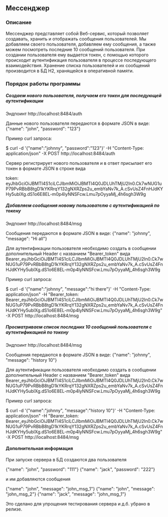 ## Мессенджер
### Описание
Мессенджер представляет собой Веб-сервис, который позволяет создавать, хранить и отображать сообщения пользователей. 
Мы добавляем своего пользователя, добавляем ему сообщения, а также можем посмотреть последние 10 сообщений пользователя. 
При создании пользователя ему выдается токен, с помощью которого происходит аутентификация пользователя в процессе последующего взаимодействия.
Хранение списка пользователей и их сообщений производится в БД Н2, хранящейся в оперативной памяти.

### Порядок работы программы

##### Создаем нового пользователя, получаем его токен для последующей аутентификации

Эндпоинт http://localhost:8484/auth 

Данные нового пользователя передаются в формате JSON в виде: {"name": "john", "password": "123"}

Пример curl запроса:

$ curl -d '{"name":"johnny", "password":"123"}' -H "Content-Type: application/json" -X POST http://localhost:8484/auth

Сервер регистрирует нового пользователя и в ответ присылает его токен в формате JSON в строке вида 

token: eyJhbGciOiJBMTI4S1ciLCJlbmMiOiJBMTI4Q0JDLUhTMjU2In0.Ck7wNUG1uP79PvRBbB8tgD1kYKRrqY132gNXRZps2u_embYaNv7k_A.cSvUsZ4FnHJdKYHy5ublXg.dS1o6E8EL-m0p4lyNNSFcw.Lmu7pOyyaMj_4h6sgh3W9g

##### Добавляем сообщения новому пользователю с аутентификацией по токену

Эндпоинт http://localhost:8484/msg 

Сообщения передаются в формате JSON в виде: {"name": "johnny", "message": "Hi all"}

Для аутентификации пользователя необходимо создать в сообщении дополнительный Header с названием "Bearer_token" вида
Bearer_eyJhbGciOiJBMTI4S1ciLCJlbmMiOiJBMTI4Q0JDLUhTMjU2In0.Ck7wNUG1uP79PvRBbB8tgD1kYKRrqY132gNXRZps2u_embYaNv7k_A.cSvUsZ4FnHJdKYHy5ublXg.dS1o6E8EL-m0p4lyNNSFcw.Lmu7pOyyaMj_4h6sgh3W9g

Пример curl запроса:

$ curl -d '{"name":"johnny", "message":"hi there"}' -H "Content-Type: application/json" -H "Bearer_token: Bearer_eyJhbGciOiJBMTI4S1ciLCJlbmMiOiJBMTI4Q0JDLUhTMjU2In0.Ck7wNUG1uP79PvRBbB8tgD1kYKRrqY132gNXRZps2u_embYaNv7k_A.cSvUsZ4FnHJdKYHy5ublXg.dS1o6E8EL-m0p4lyNNSFcw.Lmu7pOyyaMj_4h6sgh3W9g" -X POST http://localhost:8484/msg

##### Просматриваем список последних 10 сообщений пользователя с аутентификацией по токену

Эндпоинт http://localhost:8484/msg 

Сообщения передаются в формате JSON в виде: {"name": "johnny", "message": "history 10"}

Для аутентификации пользователя необходимо создать в сообщении дополнительный Header с названием "Bearer_token" вида
Bearer_eyJhbGciOiJBMTI4S1ciLCJlbmMiOiJBMTI4Q0JDLUhTMjU2In0.Ck7wNUG1uP79PvRBbB8tgD1kYKRrqY132gNXRZps2u_embYaNv7k_A.cSvUsZ4FnHJdKYHy5ublXg.dS1o6E8EL-m0p4lyNNSFcw.Lmu7pOyyaMj_4h6sgh3W9g

Пример curl запроса:

$ curl -d '{"name":"johnny", "message":"history 10"}' -H "Content-Type: application/json" -H "Bearer_token: Bearer_eyJhbGciOiJBMTI4S1ciLCJlbmMiOiJBMTI4Q0JDLUhTMjU2In0.Ck7wNUG1uP79PvRBbB8tgD1kYKRrqY132gNXRZps2u_embYaNv7k_A.cSvUsZ4FnHJdKYHy5ublXg.dS1o6E8EL-m0p4lyNNSFcw.Lmu7pOyyaMj_4h6sgh3W9g" -X POST http://localhost:8484/msg

#### Дополнительная информация

При запуске сервера в БД создаются два пользователя 

{"name": "john", "password": "111"}
{"name": "jack", "password": "222"}

и им добавляются сообщения

{"name": "john", "message": "john_msg_1"} 
{"name": "john", "message": "john_msg_2"} 
{"name": "jack", "message": "john_msg_1"}

Это сделано для упрощения тестирования сервера и д.б. убрано в релизе.